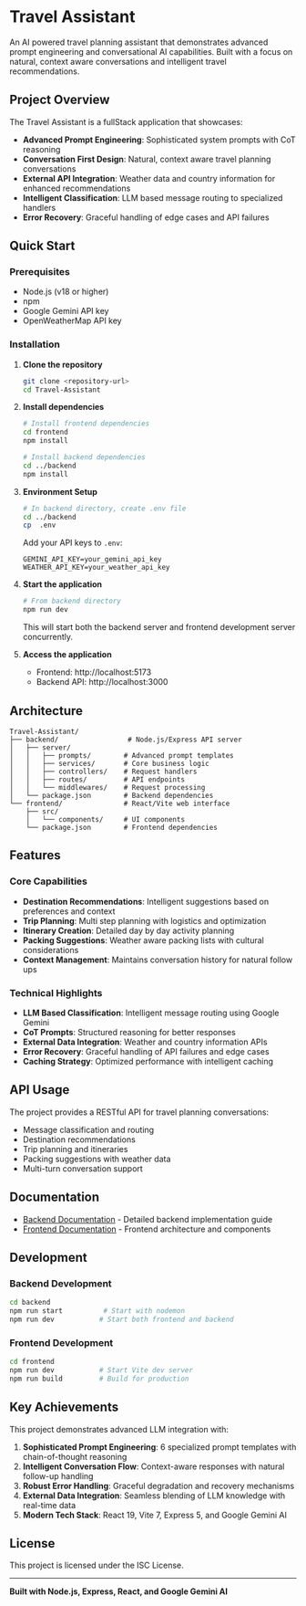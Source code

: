 # Travel Assistant

An AI powered travel planning assistant that demonstrates advanced prompt engineering and conversational AI capabilities. Built with a focus on natural, context aware conversations and intelligent travel recommendations.

## Project Overview

The Travel Assistant is a fullStack application that showcases:

- **Advanced Prompt Engineering**: Sophisticated system prompts with CoT reasoning
- **Conversation First Design**: Natural, context aware travel planning conversations
- **External API Integration**: Weather data and country information for enhanced recommendations
- **Intelligent Classification**: LLM based message routing to specialized handlers
- **Error Recovery**: Graceful handling of edge cases and API failures

## Quick Start

### Prerequisites
- Node.js (v18 or higher)
- npm
- Google Gemini API key
- OpenWeatherMap API key

### Installation

1. **Clone the repository**
   ```bash
   git clone <repository-url>
   cd Travel-Assistant
   ```

2. **Install dependencies**
   ```bash
   # Install frontend dependencies
   cd frontend
   npm install

   # Install backend dependencies
   cd ../backend
   npm install
   ```

3. **Environment Setup**
   ```bash
   # In backend directory, create .env file
   cd ../backend
   cp  .env
   ```
   
   Add your API keys to `.env`:
   ```
   GEMINI_API_KEY=your_gemini_api_key
   WEATHER_API_KEY=your_weather_api_key
   ```

4. **Start the application**
   ```bash
   # From backend directory
   npm run dev
   ```
   
   This will start both the backend server and frontend development server concurrently.

5. **Access the application**
   - Frontend: http://localhost:5173
   - Backend API: http://localhost:3000

## Architecture

```
Travel-Assistant/
├── backend/                 # Node.js/Express API server
│   ├── server/
│   │   ├── prompts/        # Advanced prompt templates
│   │   ├── services/       # Core business logic
│   │   ├── controllers/    # Request handlers
│   │   ├── routes/         # API endpoints
│   │   └── middlewares/    # Request processing
│   └── package.json        # Backend dependencies
└── frontend/               # React/Vite web interface
    ├── src/
    │   └── components/     # UI components
    └── package.json        # Frontend dependencies
```

## Features

### Core Capabilities
- **Destination Recommendations**: Intelligent suggestions based on preferences and context
- **Trip Planning**: Multi step planning with logistics and optimization
- **Itinerary Creation**: Detailed day by day activity planning
- **Packing Suggestions**: Weather aware packing lists with cultural considerations
- **Context Management**: Maintains conversation history for natural follow ups

### Technical Highlights
- **LLM Based Classification**: Intelligent message routing using Google Gemini
- **CoT Prompts**: Structured reasoning for better responses
- **External Data Integration**: Weather and country information APIs
- **Error Recovery**: Graceful handling of API failures and edge cases
- **Caching Strategy**: Optimized performance with intelligent caching

## API Usage

The project provides a RESTful API for travel planning conversations:

- Message classification and routing
- Destination recommendations
- Trip planning and itineraries
- Packing suggestions with weather data
- Multi-turn conversation support


## Documentation

- [Backend Documentation](./backend/README.md) - Detailed backend implementation guide
- [Frontend Documentation](./frontend/README.md) - Frontend architecture and components

## Development

### Backend Development
```bash
cd backend
npm run start          # Start with nodemon
npm run dev           # Start both frontend and backend
```

### Frontend Development
```bash
cd frontend
npm run dev           # Start Vite dev server
npm run build         # Build for production
```

## Key Achievements

This project demonstrates advanced LLM integration with:

1. **Sophisticated Prompt Engineering**: 6 specialized prompt templates with chain-of-thought reasoning
2. **Intelligent Conversation Flow**: Context-aware responses with natural follow-up handling
3. **Robust Error Handling**: Graceful degradation and recovery mechanisms
4. **External Data Integration**: Seamless blending of LLM knowledge with real-time data
5. **Modern Tech Stack**: React 19, Vite 7, Express 5, and Google Gemini AI

## License

This project is licensed under the ISC License.

---

**Built with Node.js, Express, React, and Google Gemini AI**
